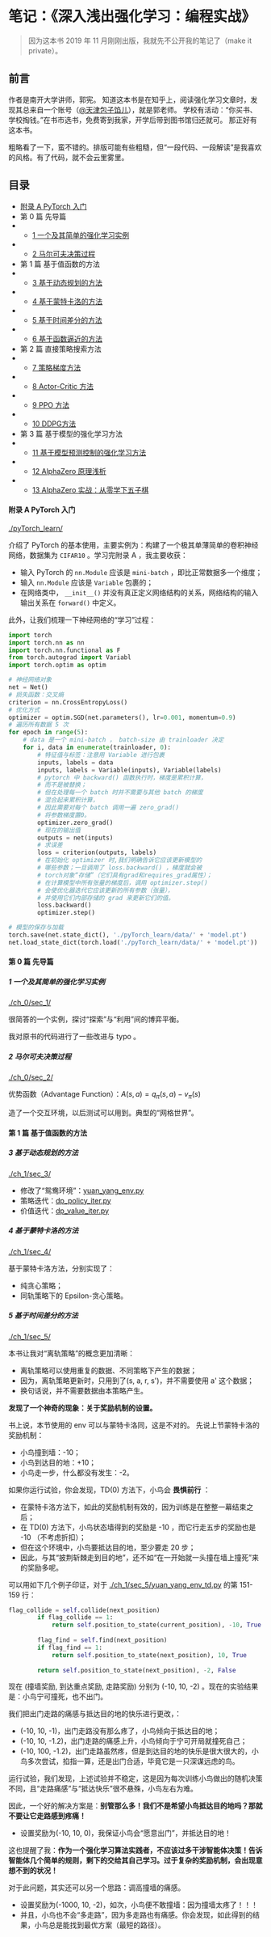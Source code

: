 # 笔记：《深入浅出强化学习：编程实战》

> 因为这本书 2019 年 11 月刚刚出版，我就先不公开我的笔记了（make it private）。

## 前言
作者是南开大学讲师，郭宪。
知道这本书是在知乎上，阅读强化学习文章时，发现其总来自一个账号（[@天津包子馅儿](https://www.zhihu.com/people/guoxiansia)），就是郭老师。
学校有活动：“你买书、学校掏钱。”在书市选书，免费寄到我家，开学后带到图书馆归还就可。
那正好有这本书。

粗略看了一下，蛮不错的。排版可能有些粗糙，但“一段代码、一段解读”是我喜欢的风格。有了代码，就不会云里雾里。

## 目录

- [附录 A PyTorch 入门](#A)
- 第 0 篇 先导篇
- - [1 一个及其简单的强化学习实例](#sec_1)
- - [2 马尔可夫决策过程](#sec_2)
- 第 1 篇 基于值函数的方法
- - [3 基于动态规划的方法](#sec_3)
- - [4 基于蒙特卡洛的方法](#sec_4)
- - [5 基于时间差分的方法](#sec_5)
- - [6 基于函数逼近的方法](#sec_6)
- 第 2 篇 直接策略搜索方法
- - [7 策略梯度方法](#sec_7)
- - [8 Actor-Critic 方法](#sec_8)
- - [9 PPO 方法](#sec_9)
- - [10 DDPG方法](#sec_10)
- 第 3 篇 基于模型的强化学习方法
- - [11 基于模型预测控制的强化学习方法](#sec_11)
- - [12 AlphaZero 原理浅析](#sec_12)
- - [13 AlphaZero 实战：从零学下五子棋](#sec_13)

#### 附录 A PyTorch 入门
<a id='A'></a>

[./pyTorch_learn/](./pyTorch_learn/)

介绍了 PyTorch 的基本使用，主要实例为：构建了一个极其单薄简单的卷积神经网络，数据集为 `CIFAR10` 。学习完附录 A ，我主要收获：
- 输入 PyTorch 的 `nn.Module` 应该是 `mini-batch` ，即比正常数据多一个维度；
- 输入 `nn.Module` 应该是 `Variable` 包裹的；
- 在网络类中， `__init__()` 并没有真正定义网络结构的关系，网络结构的输入输出关系在 `forward()` 中定义。

此外，让我们梳理一下神经网络的“学习”过程：
```python
import torch
import torch.nn as nn
import torch.nn.functional as F
from torch.autograd import Variabl
import torch.optim as optim

# 神经网络对象
net = Net()
# 损失函数：交叉熵
criterion = nn.CrossEntropyLoss()
# 优化方式
optimizer = optim.SGD(net.parameters(), lr=0.001, momentum=0.9)
# 遍历所有数据 5 次
for epoch in range(5):
    # data 是一个 mini-batch ， batch-size 由 trainloader 决定
    for i, data in enumerate(trainloader, 0):
        # 特征值与标签：注意用 Variable 进行包裹
        inputs, labels = data
        inputs, labels = Variable(inputs), Variable(labels)
        # pytorch 中 backward() 函数执行时，梯度是累积计算，
        # 而不是被替换；
        # 但在处理每一个 batch 时并不需要与其他 batch 的梯度
        # 混合起来累积计算，
        # 因此需要对每个 batch 调用一遍 zero_grad()
        # 将参数梯度置0。
        optimizer.zero_grad()
        # 现在的输出值
        outputs = net(inputs)
        # 求误差
        loss = criterion(outputs, labels)
        # 在初始化 optimizer 时,我们明确告诉它应该更新模型的
        # 哪些参数；一旦调用了 loss.backward() ，梯度就会被
        # torch对象“存储”（它们具有grad和requires_grad属性）；
        # 在计算模型中所有张量的梯度后，调用 optimizer.step()
        # 会使优化器迭代它应该更新的所有参数（张量），
        # 并使用它们内部存储的 grad 来更新它们的值。
        loss.backward()
        optimizer.step()

# 模型的保存与加载
torch.save(net.state_dict(), './pyTorch_learn/data/' + 'model.pt')
net.load_state_dict(torch.load('./pyTorch_learn/data/' + 'model.pt'))
```

#### 第 0 篇 先导篇

##### 1 一个及其简单的强化学习实例
<a id='sec_1'></a>

[./ch_0/sec_1/](./ch_0/sec_1/)

很简答的一个实例，探讨“探索”与“利用”间的博弈平衡。

我对原书的代码进行了一些改进与 typo 。

##### 2 马尔可夫决策过程
<a id='sec_2'></a>

[./ch_0/sec_2/](./ch_0/sec_2/)

优势函数（Advantage Function）：$A(s, a) = q_\pi (s, a) - v_\pi (s)$

造了一个交互环境，以后测试可以用到。典型的“网格世界”。

#### 第 1 篇 基于值函数的方法

##### 3 基于动态规划的方法
<a id='sec_3'></a>

[./ch_1/sec_3/](./ch_1/sec_3/)

- 修改了“鸳鸯环境”：[yuan_yang_env.py](./ch_1/sec_3/yuan_yang_env.py)
- 策略迭代：[dp_policy_iter.py](./ch_1/sec_3/dp_policy_iter.py)
- 价值迭代：[dp_value_iter.py](./ch_1/sec_3/dp_value_iter.py)

##### 4 基于蒙特卡洛的方法
<a id='sec_4'></a>

[./ch_1/sec_4/](./ch_1/sec_4/)

基于蒙特卡洛方法，分别实现了：
- 纯贪心策略；
- 同轨策略下的 Epsilon-贪心策略。

##### 5 基于时间差分的方法
<a id='sec_5'></a>

[./ch_1/sec_5/](./ch_1/sec_5/)

本书让我对“离轨策略”的概念更加清晰：
- 离轨策略可以使用重复的数据、不同策略下产生的数据；
- 因为，离轨策略更新时，只用到了(s, a, r, s')，并不需要使用 a' 这个数据；
- 换句话说，并不需要数据由本策略产生。

**发现了一个神奇的现象：关于奖励机制的设置。**

书上说，本节使用的 env 可以与蒙特卡洛同，这是不对的。
先说上节蒙特卡洛的奖励机制：
- 小鸟撞到墙：-10；
- 小鸟到达目的地：+10；
- 小鸟走一步，什么都没有发生：-2。

如果你运行试验，你会发现，TD(0) 方法下，小鸟会 **畏惧前行** ：
- 在蒙特卡洛方法下，如此的奖励机制有效的，因为训练是在整整一幕结束之后；
- 在 TD(0) 方法下，小鸟状态墙得到的奖励是 -10 ，而它行走五步的奖励也是 -10 （不考虑折扣）；
- 但在这个环境中，小鸟要抵达目的地，至少要走 20 步；
- 因此，与其“披荆斩棘走到目的地”，还不如“在一开始就一头撞在墙上撞死”来的奖励多呢。

可以用如下几个例子印证，对于 [./ch_1/sec_5/yuan_yang_env_td.py](./ch_1/sec_5/yuan_yang_env_td.py) 的第 151-159 行：
```python
flag_collide = self.collide(next_position)
        if flag_collide == 1:
            return self.position_to_state(current_position), -10, True
        
        flag_find = self.find(next_position)
        if flag_find == 1:
            return self.position_to_state(next_position), 10, True
        
        return self.position_to_state(next_position), -2, False
```

现在 (撞墙奖励, 到达重点奖励, 走路奖励) 分别为 (-10, 10, -2) 。现在的实验结果是：小鸟宁可撞死，也不出门。

我们把出门走路的痛感与抵达目的地的快乐进行更改，：
- (-10, 10, -1)，出门走路没有那么疼了，小鸟倾向于抵达目的地；
- (-10, 10, -1.2)，出门走路的痛感上升，小鸟倾向于宁可开局就撞死自己；
- (-10, 100, -1.2)，出门走路虽然疼，但是到达目的地的快乐是很大很大的，小鸟多次尝试，掐指一算，还是出门合适，毕竟它是一只深谋远虑的鸟。

运行试验，我们发现，上述试验并不稳定，这是因为每次训练小鸟做出的随机决策不同，且“走路痛感”与“抵达快乐”很不悬殊，小鸟左右为难。

因此，一个好的解决方案是：**别管那么多！我们不是希望小鸟抵达目的地吗？那就不要让它走路感到疼痛！**
- 设置奖励为(-10, 10, 0)，我保证小鸟会“愿意出门”，并抵达目的地！

这也提醒了我：**作为一个强化学习算法实践者，不应该过多干涉智能体决策！告诉智能体几个简单的规则，剩下的交给其自己学习。过于复杂的奖励机制，会出现意想不到的状况！**

对于此问题，其实还可以另一个思路：调高撞墙的痛感。
- 设置奖励为(-1000, 10, -2)，如次，小鸟便不敢撞墙：因为撞墙太疼了！！！
- 并且，小鸟也不会“多走路”，因为多走路也有痛感。你会发现，如此得到的结果，小鸟总是能找到最优方案（最短的路径）。
